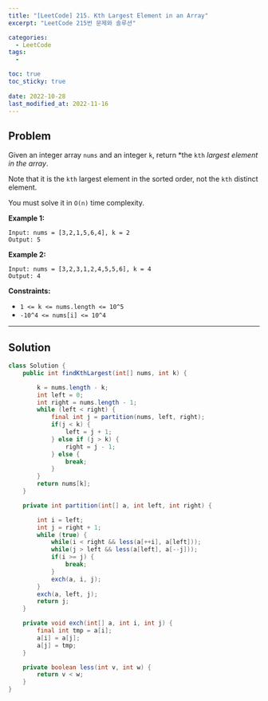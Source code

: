 ```yaml
---
title: "[LeetCode] 215. Kth Largest Element in an Array"
excerpt: "LeetCode 215번 문제와 솔루션"

categories:
  - LeetCode
tags:
  - 

toc: true
toc_sticky: true
 
date: 2022-10-28
last_modified_at: 2022-11-16
---
```

## **Problem**
Given an integer array `nums` and an integer `k`, return *the `kth` *largest element in the array*.

Note that it is the `kth` largest element in the sorted order, not the `kth` distinct element.

You must solve it in `O(n)` time complexity.

**Example 1:**
```
Input: nums = [3,2,1,5,6,4], k = 2
Output: 5
```
**Example 2:**
```
Input: nums = [3,2,3,1,2,4,5,5,6], k = 4
Output: 4
```
**Constraints:**
- `1 <= k <= nums.length <= 10^5`
- `-10^4 <= nums[i] <= 10^4`

---
## **Solution**
```java
class Solution {
    public int findKthLargest(int[] nums, int k) {

        k = nums.length - k;
        int left = 0;
        int right = nums.length - 1;
        while (left < right) {
            final int j = partition(nums, left, right);
            if(j < k) {
                left = j + 1;
            } else if (j > k) {
                right = j - 1;
            } else {
                break;
            }
        }
        return nums[k];
    }

    private int partition(int[] a, int left, int right) {

        int i = left;
        int j = right + 1;
        while (true) {
            while(i < right && less(a[++i], a[left]));
            while(j > left && less(a[left], a[--j]));
            if(i >= j) {
                break;
            }
            exch(a, i, j);
        }
        exch(a, left, j);
        return j;
    }

    private void exch(int[] a, int i, int j) {
        final int tmp = a[i];
        a[i] = a[j];
        a[j] = tmp;
    }

    private boolean less(int v, int w) {
        return v < w;
    }
}
```
<!-- ## **Explanation**
- 
```java

```
- 
```java

``` -->
